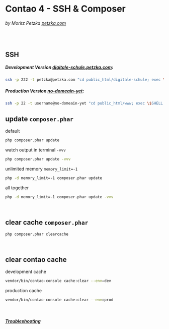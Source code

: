 # Contao 4 - SSH & Composer
###### by Moritz Petzka [petzka.com](https://petzka.com) 

<br>

## SSH

##### Development Version [digitale-schule.petzka.com](http://digitale-schule.petzka.com):
```bash
ssh -p 222 -t petzka@petzka.com "cd public_html/digitale-schule; exec \$SHELL -l"
```

##### Production Version [no-domeain-yet](#):

```bash
ssh -p 22 -t username@no-domeain-yet "cd public_html/www; exec \$SHELL -l"
```

## update `composer.phar`
default 
```bash
php composer.phar update
```
watch output in terminal `-vvv`
```bash
php composer.phar update -vvv
```
unlimited memory `memory_limit=-1`
```bash
php -d memory_limit=-1 composer.phar update
```
all together
```bash
php -d memory_limit=-1 composer.phar update -vvv
```
<br>

## clear cache `composer.phar`

```bash
php composer.phar clearcache
```
<br>

## clear contao cache
development cache
```bash
vendor/bin/contao-console cache:clear --env=dev
```
production cache
```bash
vendor/bin/contao-console cache:clear --env=prod
```

<br>

##### [Troubleshooting](../troubleshooting/README.md)
